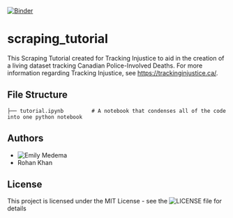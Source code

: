 [![Binder](https://mybinder.org/badge_logo.svg)](https://mybinder.org/v2/gh/emedema/scraping_tutorial/HEAD?)
# scraping_tutorial
This Scraping Tutorial created for Tracking Injustice to aid in the creation of a living dataset tracking Canadian Police-Involved Deaths. For more information regarding Tracking Injustice, see https://trackinginjustice.ca/.

## File Structure

```
├── tutorial.ipynb         # A notebook that condenses all of the code into one python notebook
```

## Authors

- ![Emily Medema]("https://github.com/emedema")
- Rohan Khan

## License

This project is licensed under the MIT License - see the ![LICENSE]("https://github.com/emedema/scraping_tutorial/blob/main/LICENSE") file for details

